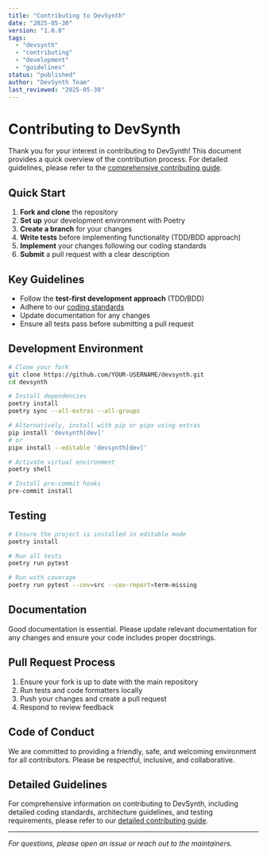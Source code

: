 ```yaml
---
title: "Contributing to DevSynth"
date: "2025-05-30"
version: "1.0.0"
tags:
  - "devsynth"
  - "contributing"
  - "development"
  - "guidelines"
status: "published"
author: "DevSynth Team"
last_reviewed: "2025-05-30"
---
```


# Contributing to DevSynth

Thank you for your interest in contributing to DevSynth! This document provides a quick overview of the contribution process. For detailed guidelines, please refer to the [comprehensive contributing guide](docs/developer_guides/contributing.md).

## Quick Start

1. **Fork and clone** the repository
2. **Set up** your development environment with Poetry
3. **Create a branch** for your changes
4. **Write tests** before implementing functionality (TDD/BDD approach)
5. **Implement** your changes following our coding standards
6. **Submit** a pull request with a clear description

## Key Guidelines

- Follow the **test-first development approach** (TDD/BDD)
- Adhere to our [coding standards](docs/developer_guides/code_style.md)
- Update documentation for any changes
- Ensure all tests pass before submitting a pull request

## Development Environment

```bash
# Clone your fork
git clone https://github.com/YOUR-USERNAME/devsynth.git
cd devsynth

# Install dependencies
poetry install
poetry sync --all-extras --all-groups

# Alternatively, install with pip or pipx using extras
pip install 'devsynth[dev]'
# or
pipx install --editable 'devsynth[dev]'

# Activate virtual environment
poetry shell

# Install pre-commit hooks
pre-commit install
```

## Testing

```bash
# Ensure the project is installed in editable mode
poetry install

# Run all tests
poetry run pytest

# Run with coverage
poetry run pytest --cov=src --cov-report=term-missing
```

## Documentation

Good documentation is essential. Please update relevant documentation for any changes and ensure your code includes proper docstrings.

## Pull Request Process

1. Ensure your fork is up to date with the main repository
2. Run tests and code formatters locally
3. Push your changes and create a pull request
4. Respond to review feedback

## Code of Conduct

We are committed to providing a friendly, safe, and welcoming environment for all contributors. Please be respectful, inclusive, and collaborative.

## Detailed Guidelines

For comprehensive information on contributing to DevSynth, including detailed coding standards, architecture guidelines, and testing requirements, please refer to our [detailed contributing guide](docs/developer_guides/contributing.md).

---

_For questions, please open an issue or reach out to the maintainers._
